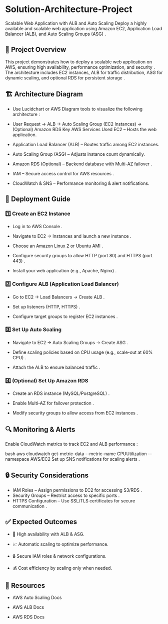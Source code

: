 # Solution-Architecture-Project
Scalable Web Application with ALB and Auto Scaling
Deploy a highly available and scalable web application using Amazon EC2, Application Load Balancer (ALB), and Auto Scaling Groups (ASG) .

## 📌 Project Overview
This project demonstrates how to deploy a scalable web application on AWS, ensuring high availability, performance optimization, and security . The architecture includes EC2 instances, ALB for traffic distribution, ASG for dynamic scaling, and optional RDS for persistent storage .

## 🏗 Architecture Diagram
- Use Lucidchart or AWS Diagram tools to visualize the following architecture :

- User Request → ALB → Auto Scaling Group (EC2 Instances) → (Optional) Amazon RDS
Key AWS Services Used
EC2 – Hosts the web application.

- Application Load Balancer (ALB) – Routes traffic among EC2 instances.

- Auto Scaling Group (ASG) – Adjusts instance count dynamically.

- Amazon RDS (Optional) – Backend database with Multi-AZ failover .

- IAM – Secure access control for AWS resources .

- CloudWatch & SNS – Performance monitoring & alert notifications.

## 🚀 Deployment Guide
### 1️⃣ Create an EC2 Instance
- Log in to AWS Console .

- Navigate to EC2 → Instances and launch a new instance .

- Choose an Amazon Linux 2 or Ubuntu AMI .

- Configure security groups to allow HTTP (port 80) and HTTPS (port 443) .

- Install your web application (e.g., Apache, Nginx) .

### 2️⃣ Configure ALB (Application Load Balancer)
- Go to EC2 → Load Balancers → Create ALB .

- Set up listeners (HTTP, HTTPS) .

- Configure target groups to register EC2 instances .

### 3️⃣ Set Up Auto Scaling
- Navigate to EC2 → Auto Scaling Groups → Create ASG .

- Define scaling policies based on CPU usage (e.g., scale-out at 60% CPU) .

- Attach the ALB to ensure balanced traffic .

### 4️⃣ (Optional) Set Up Amazon RDS
- Create an RDS instance (MySQL/PostgreSQL) .

- Enable Multi-AZ for failover protection .

- Modify security groups to allow access from EC2 instances .

## 🔍 Monitoring & Alerts
Enable CloudWatch metrics to track EC2 and ALB performance :

bash
aws cloudwatch get-metric-data --metric-name CPUUtilization --namespace AWS/EC2
Set up SNS notifications for scaling alerts .

## 🔒 Security Considerations
- IAM Roles – Assign permissions to EC2 for accessing S3/RDS . 
- Security Groups – Restrict access to specific ports . 
- HTTPS Configuration – Use SSL/TLS certificates for secure communication .

## ✅ Expected Outcomes
- 🚀 High availability with ALB & ASG.

- 📈 Automatic scaling to optimize performance.

- 🔒 Secure IAM roles & network configurations.

- 💰 Cost efficiency by scaling only when needed.

## 🔗 Resources
- AWS Auto Scaling Docs

- AWS ALB Docs

- AWS RDS Docs